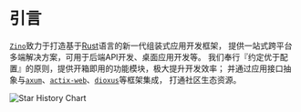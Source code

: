 # 引言

[`Zino`][zino]致力于打造基于[Rust][rust]语言的新一代组装式应用开发框架，
提供一站式跨平台多端解决方案，可用于后端API开发、桌面应用开发等。
我们奉行『约定优于配置』的原则，提供开箱即用的功能模块，极大提升开发效率；
并通过应用接口抽象与[`axum`][axum]、[`actix-web`][actix-web]、[`dioxus`][dioxus]等框架集成，
打通社区生态资源。

![Star History Chart](https://api.star-history.com/svg?repos=photino/zino&type=Timeline)

[rust]: https://www.rust-lang.org/
[zino]: https://github.com/photino/zino
[axum]: https://crates.io/crates/axum
[actix-web]: https://crates.io/crates/actix-web
[dioxus]: https://crates.io/crates/dioxus
